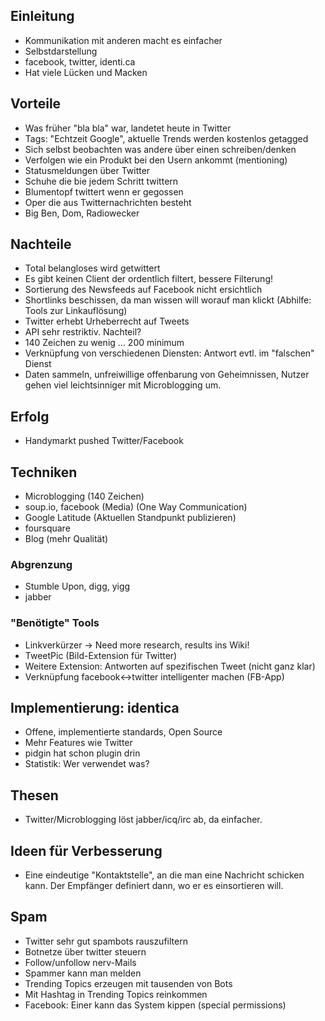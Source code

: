 ## Einleitung
* Kommunikation mit anderen macht es einfacher
* Selbstdarstellung
* facebook, twitter, identi.ca
* Hat viele Lücken und Macken

## Vorteile
* Was früher "bla bla" war, landetet heute in Twitter
* Tags: "Echtzeit Google", aktuelle Trends werden kostenlos getagged
* Sich selbst beobachten was andere über einen schreiben/denken
* Verfolgen wie ein Produkt bei den Usern ankommt (mentioning)
* Statusmeldungen über Twitter
* Schuhe die bie jedem Schritt twittern
* Blumentopf twittert wenn er gegossen
* Oper die aus Twitternachrichten besteht
* Big Ben, Dom, Radiowecker

## Nachteile
* Total belangloses wird getwittert
* Es gibt keinen Client der ordentlich filtert, bessere Filterung!
* Sortierung des Newsfeeds auf Facebook nicht ersichtlich
* Shortlinks beschissen, da man wissen will worauf man klickt (Abhilfe: Tools zur Linkauflösung)
* Twitter erhebt Urheberrecht auf Tweets
* API sehr restriktiv. Nachteil?
* 140 Zeichen zu wenig ... 200 minimum
* Verknüpfung von verschiedenen Diensten: Antwort evtl. im "falschen" Dienst
* Daten sammeln, unfreiwillige offenbarung von Geheimnissen, Nutzer gehen viel
  leichtsinniger mit Microblogging um.

## Erfolg
* Handymarkt pushed Twitter/Facebook

## Techniken
* Microblogging (140 Zeichen)
* soup.io, facebook (Media) (One Way Communication)
* Google Latitude (Aktuellen Standpunkt publizieren)
* foursquare
* Blog (mehr Qualität)

### Abgrenzung
* Stumble Upon, digg, yigg
* jabber

### "Benötigte" Tools
* Linkverkürzer -> Need more research, results ins Wiki!
* TweetPic (Bild-Extension für Twitter)
* Weitere Extension: Antworten auf spezifischen Tweet (nicht ganz klar)
* Verknüpfung facebook<->twitter intelligenter machen (FB-App)

## Implementierung: identica
* Offene, implementierte standards, Open Source
* Mehr Features wie Twitter
* pidgin hat schon plugin drin
* Statistik: Wer verwendet was?

## Thesen
* Twitter/Microblogging löst jabber/icq/irc ab, da einfacher.

## Ideen für Verbesserung
* Eine eindeutige "Kontaktstelle", an die man eine Nachricht schicken kann.
  Der Empfänger definiert dann, wo er es einsortieren will.

## Spam
* Twitter sehr gut spambots rauszufiltern
* Botnetze über twitter steuern
* Follow/unfollow nerv-Mails
* Spammer kann man melden
* Trending Topics erzeugen mit tausenden von Bots
* Mit Hashtag in Trending Topics reinkommen
* Facebook: Einer kann das System kippen (special permissions)
